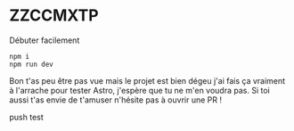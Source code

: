 # ZZCCMXTP

Débuter facilement
```
npm i
npm run dev
```

Bon t'as peu être pas vue mais le projet est bien dégeu j'ai fais ça vraiment à l'arrache pour tester Astro, j'espère que tu ne m'en voudra pas.
Si toi aussi t'as envie de t'amuser n'hésite pas à ouvrir une PR !

push test